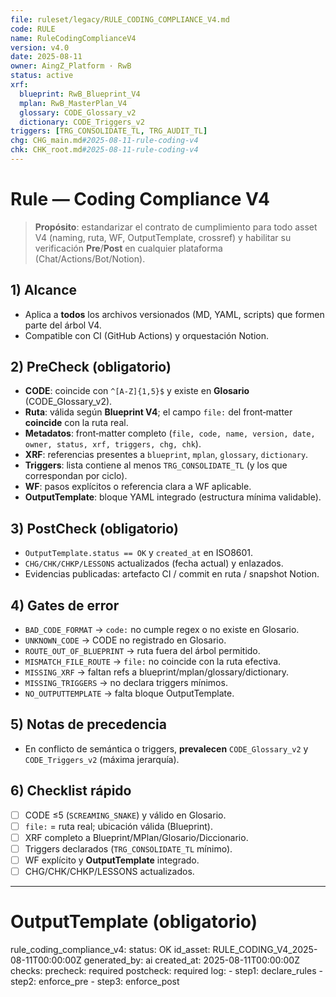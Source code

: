 ```yaml
---
file: ruleset/legacy/RULE_CODING_COMPLIANCE_V4.md
code: RULE
name: RuleCodingComplianceV4
version: v4.0
date: 2025-08-11
owner: AingZ_Platform · RwB
status: active
xrf:
  blueprint: RwB_Blueprint_V4
  mplan: RwB_MasterPlan_V4
  glossary: CODE_Glossary_v2
  dictionary: CODE_Triggers_v2
triggers: [TRG_CONSOLIDATE_TL, TRG_AUDIT_TL]
chg: CHG_main.md#2025-08-11-rule-coding-v4
chk: CHK_root.md#2025-08-11-rule-coding-v4
---
```


# Rule — Coding Compliance V4

> **Propósito**: estandarizar el contrato de cumplimiento para todo asset V4 (naming, ruta, WF, OutputTemplate, crossref) y habilitar su verificación **Pre**/**Post** en cualquier plataforma (Chat/Actions/Bot/Notion).

## 1) Alcance
- Aplica a **todos** los archivos versionados (MD, YAML, scripts) que formen parte del árbol V4.
- Compatible con CI (GitHub Actions) y orquestación Notion.

## 2) PreCheck (obligatorio)
- **CODE**: coincide con `^[A-Z]{1,5}$` y existe en **Glosario** (CODE_Glossary_v2).
- **Ruta**: válida según **Blueprint V4**; el campo `file:` del front‑matter **coincide** con la ruta real.
- **Metadatos**: front‑matter completo (`file, code, name, version, date, owner, status, xrf, triggers, chg, chk`).
- **XRF**: referencias presentes a `blueprint`, `mplan`, `glossary`, `dictionary`.
- **Triggers**: lista contiene al menos `TRG_CONSOLIDATE_TL` (y los que correspondan por ciclo).
- **WF**: pasos explícitos o referencia clara a WF aplicable.
- **OutputTemplate**: bloque YAML integrado (estructura mínima validable).

## 3) PostCheck (obligatorio)
- `OutputTemplate.status == OK` y `created_at` en ISO8601.
- `CHG/CHK/CHKP/LESSONS` actualizados (fecha actual) y enlazados.
- Evidencias publicadas: artefacto CI / commit en ruta / snapshot Notion.

## 4) Gates de error
- `BAD_CODE_FORMAT` → `code:` no cumple regex o no existe en Glosario.
- `UNKNOWN_CODE` → CODE no registrado en Glosario.
- `ROUTE_OUT_OF_BLUEPRINT` → ruta fuera del árbol permitido.
- `MISMATCH_FILE_ROUTE` → `file:` no coincide con la ruta efectiva.
- `MISSING_XRF` → faltan refs a blueprint/mplan/glossary/dictionary.
- `MISSING_TRIGGERS` → no declara triggers mínimos.
- `NO_OUTPUTTEMPLATE` → falta bloque OutputTemplate.

## 5) Notas de precedencia
- En conflicto de semántica o triggers, **prevalecen** `CODE_Glossary_v2` y `CODE_Triggers_v2` (máxima jerarquía).

## 6) Checklist rápido
- [ ] CODE ≤5 (`SCREAMING_SNAKE`) y válido en Glosario.
- [ ] `file:` = ruta real; ubicación válida (Blueprint).
- [ ] XRF completo a Blueprint/MPlan/Glosario/Diccionario.
- [ ] Triggers declarados (`TRG_CONSOLIDATE_TL` mínimo).
- [ ] WF explícito y **OutputTemplate** integrado.
- [ ] CHG/CHK/CHKP/LESSONS actualizados.

---
# OutputTemplate (obligatorio)
rule_coding_compliance_v4:
  status: OK
  id_asset: RULE_CODING_V4_2025-08-11T00:00:00Z
  generated_by: ai
  created_at: 2025-08-11T00:00:00Z
  checks:
    precheck: required
    postcheck: required
  log:
    - step1: declare_rules
    - step2: enforce_pre
    - step3: enforce_post

